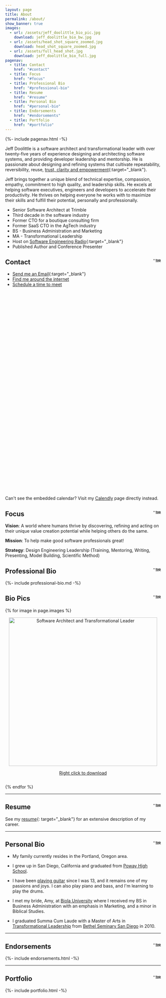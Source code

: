 ```yaml
---
layout: page
title: About
permalink: /about/
show_banner: true
images:
  - url: /assets/jeff_doolittle_bio_pic.jpg
    download: jeff_doolittle_bio_bw.jpg
  - url: /assets/head_shot_square_zoomed.jpg
    download: head_shot_square_zoomed.jpg
  - url: /assets/full_head_shot.jpg
    download: jeff_doolittle_bio_full.jpg
pagenav:
  - title: Contact
    href: "#contact"
  - title: Focus
    href: "#focus"
  - title: Professional Bio
    href: "#professional-bio"
  - title: Resume
    href: "#resume"
  - title: Personal Bio
    href: "#personal-bio"
  - title: Endorsements
    href: "#endorsements"
  - title: Portfolio
    href: "#portfolio"
---
```


{%- include pagenav.html -%}

Jeff Doolittle is a software architect and transformational leader with over twenty-five years of experience designing and architecting software systems, and providing developer leadership and mentorship. He is passionate about designing and refining systems that cultivate repeatability, reversibility, reuse, [trust, clarity and empowerment](/2020/11/04/software-leadership-distilled/#core-values){:target="_blank"}.

Jeff brings together a unique blend of technical expertise, compassion, empathy, commitment to high quality, and leadership skills. He excels at helping software executives, engineers and developers to accelerate their productivity. He thrives on helping everyone he works with to maximize their skills and fulfill their potential, personally and professionally.

- Senior Software Architect at Trimble
- Third decade in the software industry
- Former CTO for a boutique consulting firm
- Former SaaS CTO in the AgTech industry
- BS - Business Administration and Marketing
- MA - Transformational Leadership
- Host on [Software Engineering Radio](https://www.se-radio.net/team/jeff-doolittle/){:target="_blank"}
- Published Author and Conference Presenter

<h2 id="contact">Contact<span style="float: right; vertical-align: center; font-size: .5em">^ <a href="#top">top</a></span></h2>

- [Send me an Email](mailto:jeff@jeffdoolittle.com){:target="_blank"}
- [Find me around the internet](#footer)
- [Schedule a time to meet](#calendar)

<a id="calendar" />

<div class="calendly-inline-widget" data-url="https://calendly.com/jeffdoolittle" style="min-width:320px;height:660px; margin: 0; padding: 0;"></div>

<script type="text/javascript" src="https://assets.calendly.com/assets/external/widget.js"></script>

<div>Can't see the embedded calendar? Visit my <a href="/calendar" target="_blank">Calendly</a> page directly instead.</div>

<p />

<h2 id="focus">Focus<span style="float: right; vertical-align: center; font-size: .5em">^ <a href="#top">top</a></span></h2>

**Vision**: A world where humans thrive by discovering, refining and acting on their unique value creation potential while helping others do the same.

**Mission**: To help make good software professionals great!

**Strategy**: Design Engineering Leadership (Training, Mentoring, Writing, Presenting, Model Building, Scientific Method)

<h2 id="professional-bio">Professional Bio <span style="float: right; vertical-align: center; font-size: .5em">^ <a href="#top">top</a></span></h2>

{%- include professional-bio.md -%}

<h2 id="bio-pics">Bio Pics <span style="float: right; vertical-align: center; font-size: .5em">^ <a href="#top">top</a></span></h2>

<div>
  {% for image in page.images %}
      <p style="text-align: center">
        <a href="{{ image.url }}" download="{{ image.download }}">
          <img width="480" src="{{ image.url | absolute_url }}" alt="Software Architect and Transformational Leader" />
          <div style="margin: 0 0 2em 0; text-align: center;">
            Right click to download
          </div>
        </a>
    </p>
  {% endfor %}
</div>

<p><hr /></p>

<h2 id="resume">Resume <span style="float: right; vertical-align: center; font-size: .5em">^ <a href="#top">top</a></span></h2>

See my [resume](/assets/resume.pdf){: target="_blank"} for an extensive description of my career.

<p><hr /></p>

<h2 id="personal-bio">Personal Bio <span style="float: right; vertical-align: center; font-size: .5em">^ <a href="#top">top</a></span></h2>

* My family currently resides in the Portland, Oregon area.

* I grew up in San Diego, California and graduated from <a href="https://www.powayusd.com/en-US/Schools/HS/PHS/Home" target="_blank">Poway High School</a>.

* I have been <a href="{% post_url 2018-08-04-hope-in-the-dark %}">playing guitar</a> since I was 13, and it remains one of my passions and joys. I can also play piano and bass, and I'm learning to play the drums.

* I met my bride, Amy, at <a href="https://www.biola.edu/" target="_blank">Biola University</a> where I received my BS in Business Administration with an emphasis in Marketing, and a minor in Biblical Studies.

* I graduated Summa Cum Laude with a Master of Arts in <a href="https://www.bethel.edu/seminary/academics/transformational-leadership/" target="_blank">Transformational Leadership</a> from <a href="https://www.bethel.edu/academics/san-diego/" target="_blank">Bethel Seminary San Diego</a> in 2010.

<p><hr /></p>

<h2 id="endorsements">Endorsements <span style="float: right; vertical-align: center; font-size: .5em">^ <a href="#top">top</a></span></h2>

{%- include endorsements.html -%}

<p><hr /></p>

<h2 id="portfolio">Portfolio <span style="float: right; vertical-align: center; font-size: .5em">^ <a href="#top">top</a></span></h2>

{%- include portfolio.html -%}
